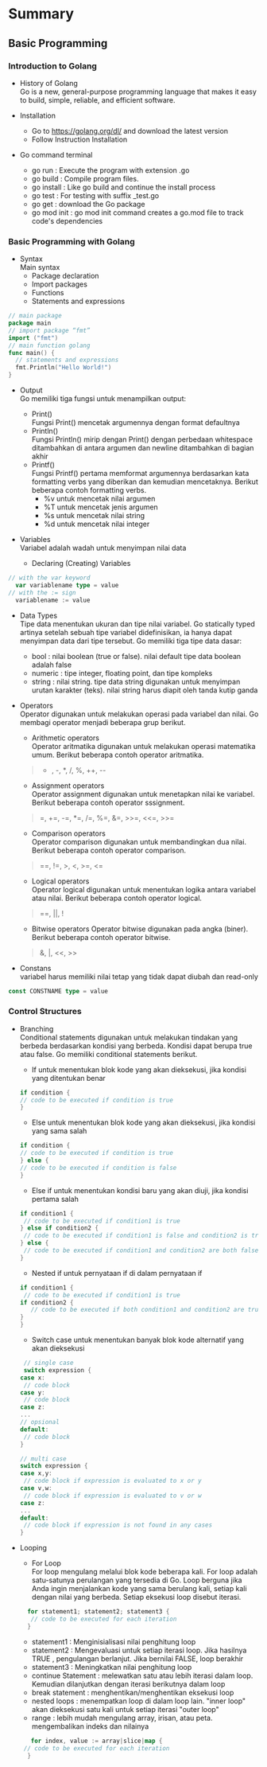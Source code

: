 # Summary 

## Basic Programming

### Introduction to Golang
- History of Golang <br>
  Go is a new, general-purpose programming language that makes it easy to build, simple, reliable, and efficient software.

- Installation <br>
  - Go to https://golang.org/dl/ and download the latest version
  - Follow Instruction Installation

- Go command terminal
  - go run : Execute the program with extension .go
  - go build : Compile program files.
  - go install : Like go build and continue the install process
  - go test : For testing with suffix _test.go
  - go get : download the Go package
  - go mod init : go mod init command creates a go.mod file to track code's dependencies

### Basic Programming with Golang 
- Syntax <br>
  Main syntax 
  - Package declaration
  - Import packages
  - Functions
  - Statements and expressions

```go
// main package
package main
// import package “fmt” 
import ("fmt")
// main function golang
func main() {
  // statements and expressions
  fmt.Println("Hello World!")
}
```

 - Output <br>
Go memiliki tiga fungsi untuk menampilkan output:
   - Print()<br>
    Fungsi Print() mencetak argumennya dengan format defaultnya
   - Println()<br>
    Fungsi Println() mirip dengan Print() dengan perbedaan whitespace ditambahkan di antara argumen dan newline ditambahkan di bagian akhir
   - Printf()<br>
    Fungsi Printf() pertama memformat argumennya berdasarkan kata formatting verbs yang diberikan dan kemudian mencetaknya. Berikut beberapa contoh formatting verbs.
     - %v untuk mencetak nilai argumen
     - %T untuk mencetak jenis argumen
     - %s untuk mencetak nilai string 
     - %d untuk mencetak nilai integer 

- Variables <br>
Variabel adalah wadah untuk menyimpan nilai data <br>
  - Declaring (Creating) Variables <br>

```go
// with the var keyword
  var variablename type = value
// with the := sign 
  variablename := value
```
- Data Types <br>
  Tipe data menentukan ukuran dan tipe nilai variabel. Go statically typed artinya setelah sebuah tipe variabel didefinisikan, ia hanya dapat menyimpan data dari tipe tersebut. Go memiliki tiga tipe data dasar:
  - bool : nilai boolean (true or false). nilai default tipe data boolean adalah false
  - numeric : tipe integer, floating point, dan tipe kompleks
  - string : nilai string. tipe data string digunakan untuk menyimpan urutan karakter (teks). nilai string harus diapit oleh tanda kutip ganda

- Operators <br>
Operator digunakan untuk melakukan operasi pada variabel dan nilai. Go membagi operator menjadi beberapa grup berikut.
  - Arithmetic operators <br>
  Operator aritmatika digunakan untuk melakukan operasi matematika umum. Berikut beberapa contoh operator aritmatika.
   > +	, -, *, /, %, ++, --

  - Assignment operators <br>
  Operator assignment digunakan untuk menetapkan nilai ke variabel. Berikut beberapa contoh operator sssignment.
  > =, +=, -=, *=, /=, %=, &=, >>=, <<=, >>= 

  - Comparison operators <br>
  Operator comparison digunakan untuk membandingkan dua nilai. Berikut beberapa contoh operator comparison.
  > ==, !=, >, <, >=, <=

  - Logical operators<br>
  Operator logical digunakan untuk menentukan logika antara variabel atau nilai. Berikut beberapa contoh operator logical.
  > ==, ||, !

  - Bitwise operators
Operator bitwise digunakan pada angka (biner). Berikut beberapa contoh operator bitwise.
  > &, |, <<, >>


- Constans <br>
variabel harus memiliki nilai tetap yang tidak dapat diubah dan read-only
```go
const CONSTNAME type = value
```
### Control Structures 

- Branching <br>
Conditional statements digunakan untuk melakukan tindakan yang berbeda berdasarkan kondisi yang berbeda. Kondisi dapat berupa true atau false. Go memiliki conditional statements berikut.<br>
  - If untuk menentukan blok kode yang akan dieksekusi, jika kondisi yang ditentukan benar
  ```go
  if condition {
  // code to be executed if condition is true
  }
  ```
  - Else untuk menentukan blok kode yang akan dieksekusi, jika kondisi yang sama salah
  ```go
  if condition {
  // code to be executed if condition is true
  } else {
  // code to be executed if condition is false
  }
  ```
  - Else if untuk menentukan kondisi baru yang akan diuji, jika kondisi pertama salah
  ```go
  if condition1 {
   // code to be executed if condition1 is true
  } else if condition2 {
   // code to be executed if condition1 is false and condition2 is true
  } else {
   // code to be executed if condition1 and condition2 are both false
  }
  ```
  - Nested if untuk pernyataan if di dalam pernyataan if
  ```go
  if condition1 {
   // code to be executed if condition1 is true
  if condition2 {
     // code to be executed if both condition1 and condition2 are true
  }
  }
  ```
  - Switch case untuk menentukan banyak blok kode alternatif yang akan dieksekusi
  ```go
   // single case
   switch expression {
  case x:
   // code block
  case y:
   // code block
  case z:
  ...
  // opsional
  default:
   // code block
  }

  // multi case
  switch expression {
  case x,y:
   // code block if expression is evaluated to x or y
  case v,w:
   // code block if expression is evaluated to v or w
  case z:
  ...
  default:
   // code block if expression is not found in any cases
  }
  ```
- Looping<br>
  - For Loop<br>
    For loop mengulang melalui blok kode beberapa kali. For loop adalah satu-satunya perulangan yang tersedia di Go. Loop berguna jika Anda ingin menjalankan kode yang sama berulang kali, setiap kali dengan nilai yang berbeda. Setiap eksekusi loop disebut iterasi.
  ```go
    for statement1; statement2; statement3 {
     // code to be executed for each iteration
    } 
  ``` 
     - statement1 : Menginisialisasi nilai penghitung loop
     - statement2 : Mengevaluasi untuk setiap iterasi loop. Jika hasilnya TRUE , pengulangan berlanjut. Jika bernilai FALSE, loop berakhir
     - statement3 : Meningkatkan nilai penghitung loop
     - continue Statement :  melewatkan satu atau lebih iterasi dalam loop. Kemudian dilanjutkan dengan iterasi berikutnya dalam loop
     - break statement : menghentikan/menghentikan eksekusi loop
     - nested loops : menempatkan loop di dalam loop lain. "inner loop" akan dieksekusi satu kali untuk setiap iterasi "outer loop"
     - range : lebih mudah mengulang array, irisan, atau peta. mengembalikan indeks dan nilainya
  
  ```go
     for index, value := array|slice|map {
   // code to be executed for each iteration
    }
  ```

    

